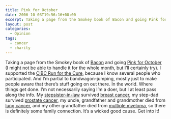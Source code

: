 ```yaml
---
title: Pink for October
date: 2006-10-03T19:56:16+00:00
excerpt: Taking a page from the Smokey book of Bacon and going Pink for October (I might not be able to handle it for the whole
layout: post
categories:
  - Opinion
tags:
  - cancer
  - charity
---
```

Taking a page from the Smokey book of [Bacon](http://bacon.frymybacon.com/) and going [Pink for October](http://pinkforoctober.org/) (I might not be able to handle it for the whole month, but I&#8217;ll certainly try). I supported the [CIBC Run for the Cure](http://www.cibcrunforthecure.com/), because I know several people who participated. And I&#8217;m partial to bandwagon-jumping, mostly just to make people aware that there&#8217;s stuff going on out there. In the world. Where things get done. I&#8217;m not necessarily saying I&#8217;m a doer, but I at least pass along the info. My [stepsister-in-law](http://www.donnahorn.ca/) survived [breast cancer](http://www.cbcf.org/Pages/default.aspx), my step-dad survived [prostate cancer](http://www.prostatecancer.ca/), my uncle, grandfather and grandmother died from [lung cancer](http://www.lung.ca/diseases-maladies/cancer-cancer_e.php), and my other grandfather died from <span class="bottomLink"><a href="http://www.themmrf.org/living-with-multiple-myeloma/">multiple myeloma</a>, so there is definitely some family connection. It&#8217;s a wicked good cause. Get into it!<br /> </span>